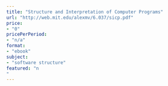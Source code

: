 ```yaml
---
title: "Structure and Interpretation of Computer Programs"
url: "http://web.mit.edu/alexmv/6.037/sicp.pdf"
price: 
- "0"
pricePerPeriod: 
- "n/a"
format: 
- "ebook"
subject: 
- "software structure"
featured: "n"
---
```

